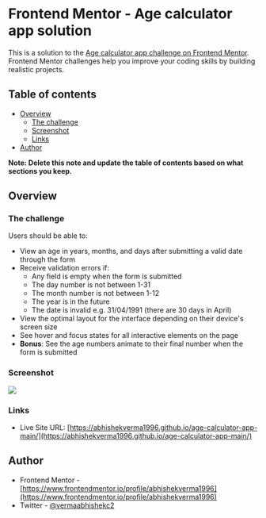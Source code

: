# Frontend Mentor - Age calculator app solution

This is a solution to the [Age calculator app challenge on Frontend Mentor](https://www.frontendmentor.io/challenges/age-calculator-app-dF9DFFpj-Q). Frontend Mentor challenges help you improve your coding skills by building realistic projects. 

## Table of contents

- [Overview](#overview)
  - [The challenge](#the-challenge)
  - [Screenshot](#screenshot)
  - [Links](#links)
- [Author](#author)

**Note: Delete this note and update the table of contents based on what sections you keep.**

## Overview

### The challenge

Users should be able to:

- View an age in years, months, and days after submitting a valid date through the form
- Receive validation errors if:
  - Any field is empty when the form is submitted
  - The day number is not between 1-31
  - The month number is not between 1-12
  - The year is in the future
  - The date is invalid e.g. 31/04/1991 (there are 30 days in April)
- View the optimal layout for the interface depending on their device's screen size
- See hover and focus states for all interactive elements on the page
- **Bonus**: See the age numbers animate to their final number when the form is submitted

### Screenshot

![](https://github.com/abhishekverma1996/age-calculator-app-main/screenshot.png)


### Links

- Live Site URL: [https://abhishekverma1996.github.io/age-calculator-app-main/](https://abhishekverma1996.github.io/age-calculator-app-main/)

## Author

- Frontend Mentor - [https://www.frontendmentor.io/profile/abhishekverma1996](https://www.frontendmentor.io/profile/abhishekverma1996)
- Twitter - [@vermaabhishekc2](https://twitter.com/vermaabhishekc2)

